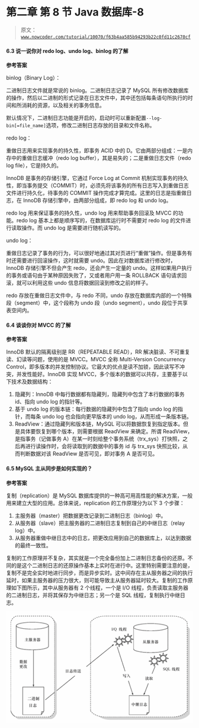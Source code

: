 # 第二章 第 8 节 Java 数据库-8

> 原文：[`www.nowcoder.com/tutorial/10070/f63b4aa585b94293b22c0fd11c2670cf`](https://www.nowcoder.com/tutorial/10070/f63b4aa585b94293b22c0fd11c2670cf)

#### 6.3 说一说你对 redo log、undo log、binlog 的了解

**参考答案**

binlog（Binary Log）：

二进制日志文件就是常说的 binlog。二进制日志记录了 MySQL 所有修改数据库的操作，然后以二进制的形式记录在日志文件中，其中还包括每条语句所执行的时间和所消耗的资源，以及相关的事务信息。

默认情况下，二进制日志功能是开启的，启动时可以重新配置`--log-bin[=file_name]`选项，修改二进制日志存放的目录和文件名称。

redo log：

重做日志用来实现事务的持久性，即事务 ACID 中的 D。它由两部分组成：一是内存中的重做日志缓冲（redo log buffer），其是易失的；二是重做日志文件（redo log file），它是持久的。

InnoDB 是事务的存储引擎，它通过 Force Log at Commit 机制实现事务的持久性，即当事务提交（COMMIT）时，必须先将该事务的所有日志写入到重做日志文件进行持久化，待事务的 COMMIT 操作完成才算完成。这里的日志是指重做日志，在 InnoDB 存储引擎中，由两部分组成，即 redo log 和 undo log。

redo log 用来保证事务的持久性，undo log 用来帮助事务回滚及 MVCC 的功能。redo log 基本上都是顺序写的，在数据库运行时不需要对 redo log 的文件进行读取操作。而 undo log 是需要进行随机读写的。

undo log：

重做日志记录了事务的行为，可以很好地通过其对页进行“重做”操作。但是事务有时还需要进行回滚操作，这时就需要 undo。因此在对数据库进行修改时，InnoDB 存储引擎不但会产生 redo，还会产生一定量的 undo。这样如果用户执行的事务或语句由于某种原因失败了，又或者用户用一条 ROLLBACK 语句请求回滚，就可以利用这些 undo 信息将数据回滚到修改之前的样子。

redo 存放在重做日志文件中，与 redo 不同，undo 存放在数据库内部的一个特殊段（segment）中，这个段称为 undo 段（undo segment），undo 段位于共享表空间内。

#### 6.4 谈谈你对 MVCC 的了解

**参考答案**

InnoDB 默认的隔离级别是 RR（REPEATABLE READ），RR 解决脏读、不可重复读、幻读等问题，使用的是 MVCC。MVCC 全称 Multi-Version Concurrency Control，即多版本的并发控制协议。它最大的优点是读不加锁，因此读写不冲突，并发性能好。InnoDB 实现 MVCC，多个版本的数据可以共存，主要基于以下技术及数据结构：

1.  隐藏列：InnoDB 中每行数据都有隐藏列，隐藏列中包含了本行数据的事务 id、指向 undo log 的指针等。
2.  基于 undo log 的版本链：每行数据的隐藏列中包含了指向 undo log 的指针，而每条 undo log 也会指向更早版本的 undo log，从而形成一条版本链。
3.  ReadView：通过隐藏列和版本链，MySQL 可以将数据恢复到指定版本。但是具体要恢复到哪个版本，则需要根据 ReadView 来确定。所谓 ReadView，是指事务（记做事务 A）在某一时刻给整个事务系统（trx_sys）打快照，之后再进行读操作时，会将读取到的数据中的事务 id 与 trx_sys 快照比较，从而判断数据对该 ReadView 是否可见，即对事务 A 是否可见。

#### 6.5 MySQL 主从同步是如何实现的？

**参考答案**

复制（replication）是 MySQL 数据库提供的一种高可用高性能的解决方案，一般用来建立大型的应用。总体来说，replication 的工作原理分为以下 3 个步骤：

1.  主服务器（master）把数据更改记录到二进制日志（binlog）中。
2.  从服务器（slave）把主服务器的二进制日志复制到自己的中继日志（relay log）中。
3.  从服务器重做中继日志中的日志，把更改应用到自己的数据库上，以达到数据的最终一致性。

复制的工作原理并不复杂，其实就是一个完全备份加上二进制日志备份的还原。不同的是这个二进制日志的还原操作基本上实时在进行中。这里特别需要注意的是，复制不是完全实时地进行同步，而是异步实时。这中间存在主从服务器之间的执行延时，如果主服务器的压力很大，则可能导致主从服务器延时较大。复制的工作原理如下图所示，其中从服务器有 2 个线程，一个是 I/O 线程，负责读取主服务器的二进制日志，并将其保存为中继日志；另一个是 SQL 线程，复制执行中继日志。

![](img/785dc459a88d92a2e86a57815bc6dc54.png)